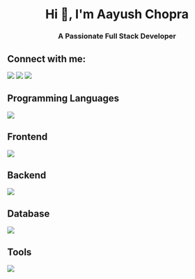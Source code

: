 <h1 align="center">Hi 👋, I'm Aayush Chopra</h1>
<h3 align="center">A Passionate Full Stack Developer</h3>

<h2 align="left">Connect with me:</h2>
<a href="https://www.linkedin.com/in/aayush-chopra-a142b0288/" target="_blank"><img src="https://skills.thijs.gg/icons?i=linkedin&theme=dark" /></a>
<a href="https://github.com/YoAayush" target="_blank"><img src="https://skills.thijs.gg/icons?i=github&theme=dark" /></a>
<a href="mailto:chopraaayush2004@gmail.com" target="_blank"><img src="https://skills.thijs.gg/icons?i=gmail&theme=dark" /></a>

<h2 align="left">Programming Languages</h2>
<img src="https://skills.thijs.gg/icons?i=js,python,cpp,c&theme=dark" />
<h2 align="left">Frontend</h2>
<img src="https://skills.thijs.gg/icons?i=html,css,react,tailwind,materialui,styledcomponents,bootstrap&theme=dark"/>
<h2 align="left">Backend</h2>
<img src="https://skills.thijs.gg/icons?i=firebase,nodejs,express,php&theme=dark"/>
<h2 align="left">Database</h2>
<img src="https://skills.thijs.gg/icons?i=firebase,mysql&theme=dark"/>
<h2 align="left">Tools</h2>
<img src="https://skills.thijs.gg/icons?i=git,figma,vscode,postman,netlify,vercel&theme=dark"/>

